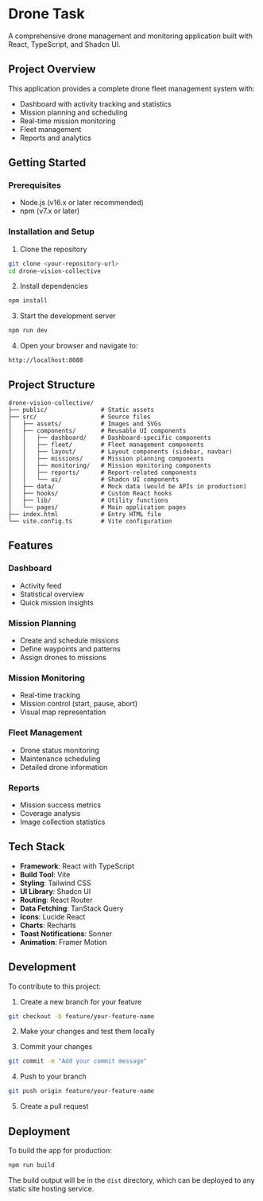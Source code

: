 
# Drone Task

A comprehensive drone management and monitoring application built with React, TypeScript, and Shadcn UI.

## Project Overview

This application provides a complete drone fleet management system with:

- Dashboard with activity tracking and statistics
- Mission planning and scheduling
- Real-time mission monitoring
- Fleet management
- Reports and analytics

## Getting Started

### Prerequisites

- Node.js (v16.x or later recommended)
- npm (v7.x or later)

### Installation and Setup

1. Clone the repository
```sh
git clone <your-repository-url>
cd drone-vision-collective
```

2. Install dependencies
```sh
npm install
```

3. Start the development server
```sh
npm run dev
```

4. Open your browser and navigate to:
```
http://localhost:8080
```

## Project Structure

```
drone-vision-collective/
├── public/               # Static assets
├── src/                  # Source files
│   ├── assets/           # Images and SVGs
│   ├── components/       # Reusable UI components
│   │   ├── dashboard/    # Dashboard-specific components
│   │   ├── fleet/        # Fleet management components
│   │   ├── layout/       # Layout components (sidebar, navbar)
│   │   ├── missions/     # Mission planning components
│   │   ├── monitoring/   # Mission monitoring components
│   │   ├── reports/      # Report-related components
│   │   └── ui/           # Shadcn UI components
│   ├── data/             # Mock data (would be APIs in production)
│   ├── hooks/            # Custom React hooks
│   ├── lib/              # Utility functions
│   └── pages/            # Main application pages
├── index.html            # Entry HTML file
└── vite.config.ts        # Vite configuration
```

## Features

### Dashboard
- Activity feed
- Statistical overview
- Quick mission insights

### Mission Planning
- Create and schedule missions
- Define waypoints and patterns
- Assign drones to missions

### Mission Monitoring
- Real-time tracking
- Mission control (start, pause, abort)
- Visual map representation

### Fleet Management
- Drone status monitoring
- Maintenance scheduling
- Detailed drone information

### Reports
- Mission success metrics
- Coverage analysis
- Image collection statistics

## Tech Stack

- **Framework**: React with TypeScript
- **Build Tool**: Vite
- **Styling**: Tailwind CSS
- **UI Library**: Shadcn UI
- **Routing**: React Router
- **Data Fetching**: TanStack Query
- **Icons**: Lucide React
- **Charts**: Recharts
- **Toast Notifications**: Sonner
- **Animation**: Framer Motion

## Development

To contribute to this project:

1. Create a new branch for your feature
```sh
git checkout -b feature/your-feature-name
```

2. Make your changes and test them locally

3. Commit your changes
```sh
git commit -m "Add your commit message"
```

4. Push to your branch
```sh
git push origin feature/your-feature-name
```

5. Create a pull request

## Deployment

To build the app for production:

```sh
npm run build
```

The build output will be in the `dist` directory, which can be deployed to any static site hosting service.
